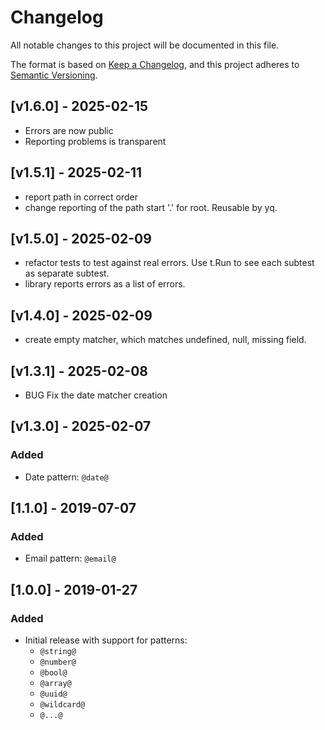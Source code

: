 # Changelog

All notable changes to this project will be documented in this file.

The format is based on [Keep a Changelog](https://keepachangelog.com/en/1.0.0/),
and this project adheres to [Semantic Versioning](https://semver.org/spec/v2.0.0.html).

## [v1.6.0] - 2025-02-15

- Errors are now public
- Reporting problems is transparent

## [v1.5.1] - 2025-02-11

- report path in correct order
- change reporting of the path start '.' for root. Reusable by yq.

## [v1.5.0] - 2025-02-09

- refactor tests to test against real errors. Use t.Run to see each subtest as separate subtest.
- library reports errors as a list of errors.

## [v1.4.0] - 2025-02-09

- create empty matcher, which matches undefined, null, missing field.

## [v1.3.1] - 2025-02-08

- BUG Fix the date matcher creation

## [v1.3.0] - 2025-02-07

### Added

- Date pattern: `@date@`

## [1.1.0] - 2019-07-07

### Added

- Email pattern: `@email@`

## [1.0.0] - 2019-01-27

### Added

- Initial release with support for patterns:
  - `@string@`
  - `@number@`
  - `@bool@`
  - `@array@`
  - `@uuid@`
  - `@wildcard@`
  - `@...@`
